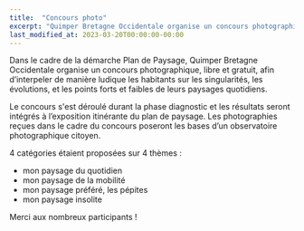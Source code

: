 ```yaml
---
title:  "Concours photo"
excerpt: "Quimper Bretagne Occidentale organise un concours photographique."
last_modified_at: 2023-03-20T00:00:00-00:00
---
```


Dans le cadre de la démarche Plan de Paysage, Quimper Bretagne Occidentale organise un concours photographique, libre et gratuit, afin d’interpeler de manière ludique les habitants sur les singularités, les évolutions, et les points forts et faibles de leurs paysages quotidiens.
 
Le concours s'est déroulé durant la phase diagnostic et les résultats seront intégrés à l’exposition itinérante du plan de paysage. 
Les photographies reçues dans le cadre du concours poseront les bases d’un observatoire photographique citoyen.
 
4 catégories étaient proposées sur 4 thèmes :
* mon paysage du quotidien 
* mon paysage de la mobilité 
* mon paysage préféré, les pépites 
* mon paysage insolite

Merci aux nombreux participants ! 